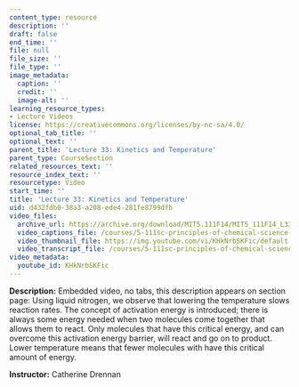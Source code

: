 ```yaml
---
content_type: resource
description: ''
draft: false
end_time: ''
file: null
file_size: ''
file_type: ''
image_metadata:
  caption: ''
  credit: ''
  image-alt: ''
learning_resource_types:
- Lecture Videos
license: https://creativecommons.org/licenses/by-nc-sa/4.0/
optional_tab_title: ''
optional_text: ''
parent_title: 'Lecture 33: Kinetics and Temperature'
parent_type: CourseSection
related_resources_text: ''
resource_index_text: ''
resourcetype: Video
start_time: ''
title: 'Lecture 33: Kinetics and Temperature'
uid: d432fdb0-38a3-a208-ede4-281fe8799dfb
video_files:
  archive_url: https://archive.org/download/MIT5.111F14/MIT5_111F14_L33_300k.mp4
  video_captions_file: /courses/5-111sc-principles-of-chemical-science-fall-2014/f37fb51be41c5cb9bbcc121da2254138_KHkNrbSKFic.vtt
  video_thumbnail_file: https://img.youtube.com/vi/KHkNrbSKFic/default.jpg
  video_transcript_file: /courses/5-111sc-principles-of-chemical-science-fall-2014/feead97cb6e0d3363f31a9e45c6bb45d_KHkNrbSKFic.pdf
video_metadata:
  youtube_id: KHkNrbSKFic
---
```

**Description:** Embedded video, no tabs, this description appears on section page: Using liquid nitrogen, we observe that lowering the temperature slows reaction rates. The concept of activation energy is introduced; there is always some energy needed when two molecules come together that allows them to react. Only molecules that have this critical energy, and can overcome this activation energy barrier, will react and go on to product. Lower temperature means that fewer molecules with have this critical amount of energy.

**Instructor:** Catherine Drennan